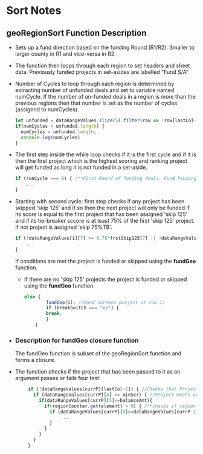 # Sort Notes

## geoRegionSort Function Description

- Sets up a fund direction based on the funding Round (R1/R2). Smaller to larger county in R1 and vice-versa in R2.
- The function then loops through each region to set headers and sheet data. Previously funded projects in set-asides are labelled "Fund S/A"
- Number of Cycles to loop through each region is determined by extracting number of unfunded deals and set to variable named numCycle. If the number of un-funded deals in a region is more than the previous regions then that number is set as the number of cycles (assigend to numCycles).

    ``` js
    let unfunded = dataRangeValues.slice(5).filter(row => !row[lastCol-1]); // filtering number of projects that are unfunded. slice(5) removes first 5 rows
    if(numCycles < unfunded.length) {
      numCycles = unfunded.length;
      console.log(numCycles)
    }
    ```

- The first step inside the while loop checks if it is the first cycle and if it is then the first project which is the highest scoring and ranking project will get funded as long it is not funded in a set-aside.

    ``` js
    if (runCycle === 0) { /**First Round of funding deals. Fund housing type even if negative if highest tiebreaker and first to get funded*/
        ...
    }
    ```

- Starting with second cycle: first step checks if any project has been skipped 'skip 125' and if so then the next project will only be funded if its score is equal to the first project that has been assigned 'skip 125' and if its tie-breaker sccore is at least 75% of the first 'skip 125' project. If not project is assigned 'skip 75%TB'.

    ``` js
    if (!dataRangeValues[i][7] >= 0.75*frstSkip125[7] || !dataRangeValues[i][6] >= frstSkip125[6]) {//project Tiebreaker is not 75% of 1st Skip 125 project TB or point score is not equal or greater than 1st Skip 125 project
        ...
    }
    ```

    If conditions are met the project is funded or skipped using the **fundGeo** function.
  - If there are no 'skip 125' projects the project is funded or skipped using the **fundGeo** function.

    ``` js
    else {
            fundGeo(i); //Fund current project at row i;
            if (breakSwitch === "on") {
            break;
            }
        }
    ```

- ### Description for fundGeo closure function

    The fundGeo function is subset of the geoRegionSort function and forms a closure.

- The function checks if the project that has been passed to it as an argument passes or fails four test:

```js
        if (!dataRangeValues[currP][lastCol-1]) { //Checks that Project is not Funded or Skipped in the Fund/Skip Column
          if (dataRangeValues[currP][6] >= minScr) { //Project meets or exceeds min score.
            if(dataRangeValues[currP][5]<=balanceAmt){
              if(regionCounter.get(element) > 0) { /**checks if region has run out of Credits.*/
                if (dataRangeValues[currP][6]>=dataRangeValues[currP-1][6]) {
                    ...
                }
              }
            }
          }
        }
```
